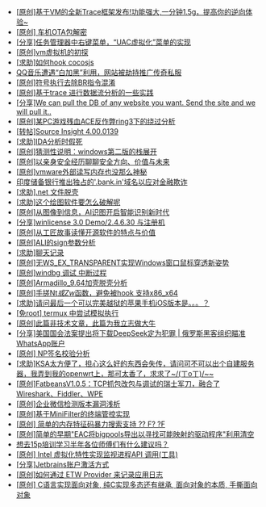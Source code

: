 + [[原创]基于VM的全新Trace框架发布!功能强大,一分钟1.5g，提高你的逆向体验~](https://bbs.kanxue.com/thread-285471.htm)
+ [[原创]  车机OTA包解密](https://bbs.kanxue.com/thread-285256.htm)
+ [[分享]任务管理器中右键菜单，“UAC虚拟化”菜单的实现](https://bbs.kanxue.com/thread-284216.htm)
+ [[原创]vm虚拟机的初探](https://bbs.kanxue.com/thread-284883.htm)
+ [[求助]如何hook cocosjs](https://bbs.kanxue.com/thread-285475.htm)
+ [QQ音乐遭遇“白加黑”利用，网站被劫持推广传奇私服](https://bbs.kanxue.com/thread-285329.htm)
+ [[原创]符号执行去除BR指令混淆](https://bbs.kanxue.com/thread-280737.htm)
+ [[原创]基于trace 进行数据流分析的一些实践](https://bbs.kanxue.com/thread-285243.htm)
+ [[分享]We can pull the DB of any website you want. Send the site and we will pull it..](https://bbs.kanxue.com/thread-285474.htm)
+ [[原创]某PC游戏残血ACE反作弊ring3下的绕过分析](https://bbs.kanxue.com/thread-284667.htm)
+ [[转帖]Source Insight 4.00.0139](https://bbs.kanxue.com/thread-282312.htm)
+ [[求助]IDA分析时假死](https://bbs.kanxue.com/thread-282015.htm)
+ [[原创]猜测性说明：windows第二版的栈展开](https://bbs.kanxue.com/thread-285476.htm)
+ [[原创]以亲身安全经历聊聊安全方向、价值与未来](https://bbs.kanxue.com/thread-285407.htm)
+ [[原创]vmware外部读写内存也没那么神秘](https://bbs.kanxue.com/thread-284956.htm)
+ [印度储备银行推出独占的'.bank.in'域名以应对金融欺诈](https://bbs.kanxue.com/thread-285482.htm)
+ [[求助].net 文件脱壳](https://bbs.kanxue.com/thread-272405.htm)
+ [[求助]这个绘图软件要怎么破解呢](https://bbs.kanxue.com/thread-285422.htm)
+ [[原创]从图像到信息，AI识图开启智能识别新时代](https://bbs.kanxue.com/thread-285480.htm)
+ [[分享]winlicense 3.0 Demo/2.4.6.30 与注册机](https://bbs.kanxue.com/thread-271677.htm)
+ [[原创]从工匠故事读懂开源软件的特点与价值](https://bbs.kanxue.com/thread-285488.htm)
+ [[原创]ALI的sign参数分析](https://bbs.kanxue.com/thread-284292.htm)
+ [[求助]聊天记录](https://bbs.kanxue.com/thread-283703.htm)
+ [[原创]无WS_EX_TRANSPARENT实现Windows窗口鼠标穿透新姿势](https://bbs.kanxue.com/thread-285470.htm)
+ [[原创]windbg 调试 中断过程](https://bbs.kanxue.com/thread-285489.htm)
+ [[原创]Armadillo_9.64加壳脱壳分析](https://bbs.kanxue.com/thread-284527.htm)
+ [[原创]手搓Nt*或Zw*函数，避免被hook 支持x86_x64](https://bbs.kanxue.com/thread-284264.htm)
+ [[求助]请问最后一个可以完美越狱的苹果手机iOS版本是。。。？](https://bbs.kanxue.com/thread-285490.htm)
+ [[免root] termux 中尝试模拟执行](https://bbs.kanxue.com/thread-285091.htm)
+ [[原创]此篇非技术文章，此篇为我立志做大牛](https://bbs.kanxue.com/thread-284823.htm)
+ [[分享]美国国会法案提出将下载DeepSeek定为犯罪 | 俄罗斯黑客组织瞄准WhatsApp账户](https://bbs.kanxue.com/thread-285491.htm)
+ [[原创] NP签名校验分析](https://bbs.kanxue.com/thread-285472.htm)
+ [[求助]KSA太方便了，担心这么好的东西会失传，请问可不可以出个自建服务器，我弄到我的openwrt上，那可太香了，求求了~/(ㄒoㄒ)/~~](https://bbs.kanxue.com/thread-285039.htm)
+ [[原创]FatbeansV1.0.5：TCP抓包改包与调试的瑞士军刀，融合了Wireshark、Fiddler、WPE](https://bbs.kanxue.com/thread-284571.htm)
+ [[原创]企业微信检测版本漏洞浅析](https://bbs.kanxue.com/thread-284796.htm)
+ [[原创]基于MiniFilter的终端管控实现](https://bbs.kanxue.com/thread-285447.htm)
+ [[原创] 简单的内存特征码暴力搜索支持 ?? F? ?F](https://bbs.kanxue.com/thread-284451.htm)
+ [[原创]简单的早期"EAC将bigpools导出以寻找可能映射的驱动程序"利用清空](https://bbs.kanxue.com/thread-285355.htm)
+ [想去15p培训学习半年各位师傅们有什么建议吗？](https://bbs.kanxue.com/thread-280420.htm)
+ [[原创] Intel 虚拟化特性实现监视进程API 调用(工具)](https://bbs.kanxue.com/thread-283716.htm)
+ [[分享]Jetbrains账户激活方式](https://bbs.kanxue.com/thread-284298.htm)
+ [[原创]如何通过 ETW Provider 来记录应用日志](https://bbs.kanxue.com/thread-285428.htm)
+ [[原创] C语言实现面向对象, 纯C实现多态还有继承, 面向对象的本质, 手撕面向对象](https://bbs.kanxue.com/thread-285492.htm)
